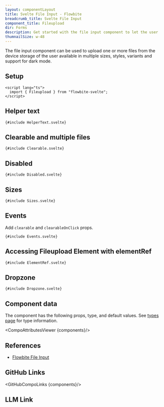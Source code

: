 ```yaml
---
layout: componentLayout
title: Svelte File Input - Flowbite
breadcrumb_title: Svelte File Input
component_title: Fileupload
dir: Forms
description: Get started with the file input component to let the user to upload one or more files from their device storage based on multiple styles and sizes
thumnailSize: w-48
---
```


<script lang="ts">
  import { CompoAttributesViewer,  GitHubCompoLinks, toKebabCase, LlmLink } from '../../utils'
  const components = 'Fileupload'
</script>

The file input component can be used to upload one or more files from the device storage of the user available in multiple sizes, styles, variants and support for dark mode.

## Setup

```svelte example hideOutput
<script lang="ts">
  import { Fileupload } from "flowbite-svelte";
</script>
```

## Helper text

```svelte example
{#include HelperText.svelte}
```

## Clearable and multiple files

```svelte example
{#include Clearable.svelte}
```

## Disabled

```svelte example
{#include Disabled.svelte}
```

## Sizes

```svelte example
{#include Sizes.svelte}
```

## Events

Add `clearable` and `clearableOnClick` props.

```svelte example
{#include Events.svelte}
```

## Accessing Fileupload Element with elementRef

```svelte example
{#include ElementRef.svelte}
```

## Dropzone

```svelte example
{#include Dropzone.svelte}
```

## Component data

The component has the following props, type, and default values. See [types page](/docs/pages/typescript) for type information.

<CompoAttributesViewer {components}/>

## References

- [Flowbite File Input](https://flowbite.com/docs/forms/file-input/)

## GitHub Links

<GitHubCompoLinks {components}/>

## LLM Link

<LlmLink />
